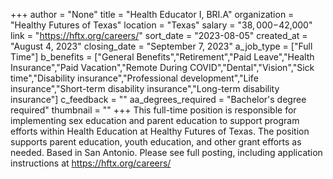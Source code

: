 +++
author = "None"
title = "Health Educator I, BRI.A"
organization = "Healthy Futures of Texas"
location = "Texas"
salary = "$38,000-$42,000"
link = "https://hftx.org/careers/"
sort_date = "2023-08-05"
created_at = "August 4, 2023"
closing_date = "September 7, 2023"
a_job_type = ["Full Time"]
b_benefits = ["General Benefits","Retirement","Paid Leave","Health Insurance","Paid Vacation","Remote During COVID","Dental","Vision","Sick time","Disability insurance","Professional development","Life insurance","Short-term disability insurance","Long-term disability insurance"]
c_feedback = ""
aa_degrees_required = "Bachelor's degree required"
thumbnail = ""
+++
This full-time position is responsible for implementing sex education and parent 
education to support program efforts within Health Education at Healthy Futures of Texas. The position supports parent education, youth education, and other grant efforts as needed. Based in San Antonio. Please see full posting, including application instructions at https://hftx.org/careers/